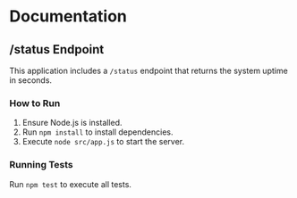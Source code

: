 # Documentation

## /status Endpoint

This application includes a `/status` endpoint that returns the system uptime in seconds.

### How to Run

1. Ensure Node.js is installed.
2. Run `npm install` to install dependencies.
3. Execute `node src/app.js` to start the server.

### Running Tests

Run `npm test` to execute all tests.
